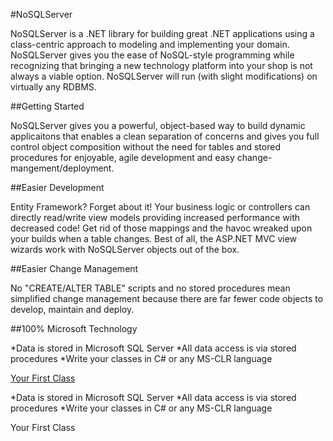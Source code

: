 
#NoSQLServer

NoSQLServer is a .NET library for building great .NET applications using a class-centric approach to modeling and implementing your domain. NoSQLServer gives you the ease of NoSQL-style programming while recognizing that bringing a new technology platform into your shop is not always a viable option. NoSQLServer will run (with slight modifications) on virtually any RDBMS. 

##Getting Started

NoSQLServer gives you a powerful, object-based way to build dynamic applicaitons that enables a clean separation of concerns and gives you full control object composition without the need for tables and stored procedures for enjoyable, agile development and easy change-mangement/deployment.

##Easier Development

Entity Framework? Forget about it! Your business logic or controllers can directly read/write view models providing increased performance with decreased code! Get rid of those mappings and the havoc wreaked upon your builds when a table changes. Best of all, the ASP.NET MVC view wizards work with NoSQLServer objects out of the box.


##Easier Change Management

No "CREATE/ALTER TABLE" scripts and no stored procedures mean simplified change management because there are far fewer code objects to develop, maintain and deploy.

##100% Microsoft Technology

*Data is stored in Microsoft SQL Server 
*All data access is via stored procedures
*Write your classes in C# or any MS-CLR language
                 

[Your First Class](#yourfirstclass)


*Data is stored in Microsoft SQL Server 
*All data access is via stored procedures
*Write your classes in C# or any MS-CLR language


<a name="yourfirstclass">Your First Class</a>






